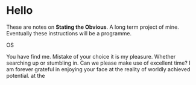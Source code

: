 # Hello

These are notes on **Stating the Obvious**. A long term project of mine. Eventually these instructions will be a programme.

OS

You have find me. Mistake of your choice it is my pleasure. Whether searching up or stumbling in. Can we please make use of excellent time? I am forever grateful in enjoying your face at the reality of worldly achieved potential. at the
<!--stackedit_data:
eyJoaXN0b3J5IjpbMTkxNjE3MTM0OCw0MjE5OTEzNjAsMTgxMD
MwNjYyNCw0MzI1ODM3OTVdfQ==
-->